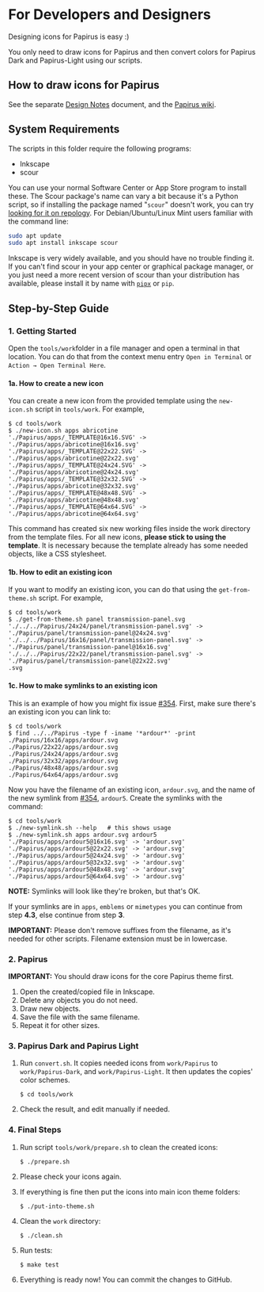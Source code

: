# For Developers and Designers

Designing icons for Papirus is easy :)

You only need to draw icons for Papirus and then convert colors for Papirus Dark and Papirus-Light using our scripts.

## How to draw icons for Papirus

See the separate [Design Notes](DESIGN.md) document, and the [Papirus wiki](https://github.com/PapirusDevelopmentTeam/papirus-icon-theme/wiki).

## System Requirements

The scripts in this folder require the following programs:

- Inkscape
- scour

You can use your normal Software Center or App Store program to install these. The Scour package's name can vary a bit because it's a Python script, so if installing the package named "`scour`" doesn't work, you can try [looking for it on repology][repology]. For Debian/Ubuntu/Linux Mint users familiar with the command line:

```sh
sudo apt update
sudo apt install inkscape scour
```

Inkscape is very widely available, and you should have no trouble finding it. If you can't find scour in your app center or graphical package manager, or you just need a more recent version of scour than your distribution has available, please install it by name with [`pipx`][pipx] or `pip`.

[repology]: https://repology.org/project/scour/versions
[pipx]: https://pipx.pypa.io/latest/installation/

## Step-by-Step Guide

### 1. Getting Started

Open the `tools/work`folder in a file manager and open a terminal in that location. You can do that from the context menu entry `Open in Terminal` or `Action → Open Terminal Here`.

#### 1a. How to create a new icon

You can create a new icon from the provided template using the `new-icon.sh` script in  `tools/work`. For example,

```shell-session
$ cd tools/work
$ ./new-icon.sh apps abricotine
'./Papirus/apps/_TEMPLATE@16x16.SVG' -> './Papirus/apps/abricotine@16x16.svg'
'./Papirus/apps/_TEMPLATE@22x22.SVG' -> './Papirus/apps/abricotine@22x22.svg'
'./Papirus/apps/_TEMPLATE@24x24.SVG' -> './Papirus/apps/abricotine@24x24.svg'
'./Papirus/apps/_TEMPLATE@32x32.SVG' -> './Papirus/apps/abricotine@32x32.svg'
'./Papirus/apps/_TEMPLATE@48x48.SVG' -> './Papirus/apps/abricotine@48x48.svg'
'./Papirus/apps/_TEMPLATE@64x64.SVG' -> './Papirus/apps/abricotine@64x64.svg'
```

This command has created six new working files inside the work directory from the template files. For all new icons, **please stick to using the template**. It is necessary because the template already has some needed objects, like a CSS stylesheet.

#### 1b. How to edit an existing icon

If you want to modify an existing icon, you can do that using the `get-from-theme.sh` script. For example,

```shell-session
$ cd tools/work
$ ./get-from-theme.sh panel transmission-panel.svg
'./../../Papirus/24x24/panel/transmission-panel.svg' -> './Papirus/panel/transmission-panel@24x24.svg'
'./../../Papirus/16x16/panel/transmission-panel.svg' -> './Papirus/panel/transmission-panel@16x16.svg'
'./../../Papirus/22x22/panel/transmission-panel.svg' -> './Papirus/panel/transmission-panel@22x22.svg'
.svg
```

#### 1c. How to make symlinks to an existing icon

This is an example of how you might fix issue  [#354](https://github.com/PapirusDevelopmentTeam/papirus-icon-theme/issues/354). First, make sure there's an existing icon you can link to:

```shell-session
$ cd tools/work
$ find ../../Papirus -type f -iname '*ardour*' -print
./Papirus/16x16/apps/ardour.svg
./Papirus/22x22/apps/ardour.svg
./Papirus/24x24/apps/ardour.svg
./Papirus/32x32/apps/ardour.svg
./Papirus/48x48/apps/ardour.svg
./Papirus/64x64/apps/ardour.svg
```

Now you have the filename of an existing icon, `ardour.svg`, and the name of the new symlink from [#354](https://github.com/PapirusDevelopmentTeam/papirus-icon-theme/issues/354), `ardour5`. Create the symlinks with the command:

```shell-session
$ cd tools/work
$ ./new-symlink.sh --help   # this shows usage
$ ./new-symlink.sh apps ardour.svg ardour5
'./Papirus/apps/ardour5@16x16.svg' -> 'ardour.svg'
'./Papirus/apps/ardour5@22x22.svg' -> 'ardour.svg'
'./Papirus/apps/ardour5@24x24.svg' -> 'ardour.svg'
'./Papirus/apps/ardour5@32x32.svg' -> 'ardour.svg'
'./Papirus/apps/ardour5@48x48.svg' -> 'ardour.svg'
'./Papirus/apps/ardour5@64x64.svg' -> 'ardour.svg'
```

**NOTE:** Symlinks will look like they're broken, but that's OK.

If your symlinks are in `apps`, `emblems` or `mimetypes` you can continue from step **4.3**, else continue from step **3**.

**IMPORTANT:** Please don't remove suffixes from the filename, as it's needed for other scripts. Filename extension must be in lowercase.

### 2. Papirus

**IMPORTANT:** You should draw icons for the core Papirus theme first.

1. Open the created/copied file in Inkscape.
2. Delete any objects you do not need.
3. Draw new objects.
4. Save the file with the same filename.
5. Repeat it for other sizes.

### 3. Papirus Dark and Papirus Light

1. Run `convert.sh`. It copies needed icons from `work/Papirus` to `work/Papirus-Dark`, and `work/Papirus-Light`. It then updates the copies' color schemes.

    ```shell-session
    $ cd tools/work
    ```

2. Check the result, and edit manually if needed.

### 4. Final Steps

1. Run script `tools/work/prepare.sh` to clean the created icons:

    ```shell-session
    $ ./prepare.sh
    ```

2. Please check your icons again.

3. If everything is fine then put the icons into main icon theme folders:

    ```shell-session
    $ ./put-into-theme.sh
    ```

4. Clean the `work` directory:

    ```shell-session
    $ ./clean.sh
    ```

5. Run tests:

    ```shell-session
    $ make test
    ```

6. Everything is ready now! You can commit the changes to GitHub.
